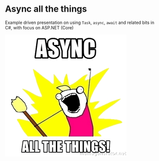# Async all the things
Example driven presentation on using `Task`, `async`, `await` and related bits in C#, with focus on ASP.NET (Core)

![logo](https://github.com/joaofbantunes/AsyncAllTheThings/blob/master/presentation/assets/async_all_the_things.jpg)